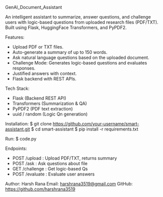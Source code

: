 GenAI_Document_Assistant

An intelligent assistant to summarize, answer questions, and challenge users with logic-based questions from uploaded
research files (PDF/TXT). Built using Flask, HuggingFace Transformers, and PyPDF2.

Features:
- Upload PDF or TXT files.
- Auto-generate a summary of up to 150 words.
- Ask natural language questions based on the uploaded document.
- Challenge Mode: Generates logic-based questions and evaluates responses.
- Justified answers with context.
- Flask backend with REST APIs.


Tech Stack:
- Flask (Backend REST API)
- Transformers (Summarization & QA)
- PyPDF2 (PDF text extraction)
- uuid / random (Logic Qn generation)

Installation:
$ git clone https://github.com/your-username/smart-assistant.git
$ cd smart-assistant
$ pip install -r requirements.txt

Run:
$ code.py


Endpoints:
- POST /upload : Upload PDF/TXT, returns summary
- POST /ask : Ask questions about file
- GET /challenge : Get logic-based Qs
- POST /evaluate : Evaluate user answers

Author:
Harsh Rana
Email: harshrana3519@gmail.com
GitHub: https://github.com/harshrana3519
